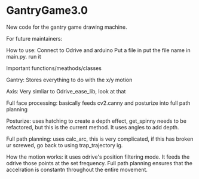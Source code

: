 # GantryGame3.0

New code for the gantry game drawing machine. 

For future maintainers:

How to use: 
Connect to Odrive and arduino
Put a file in
put the file name in main.py. run it

Important functions/meathods/classes

Gantry:
Stores everything to do with the x/y motion

Axis: Very simliar to Odrive_ease_lib, look at that

Full face processing: basically feeds cv2.canny and posturize into full path planning

Posturize: uses hatching to create a depth effect, get_spinny needs to be refactored, but this is the current method. It uses angles to add depth.

Full path planning: uses calc_arc, this is very complicated, if this has broken ur screwed, go back to using trap_trajectory ig. 

How the motion works:
it uses odrive's position filtering mode. It feeds the odrive those points at the set frequency. Full path planning ensures that the accelration is constantn throughout the entire movement. 